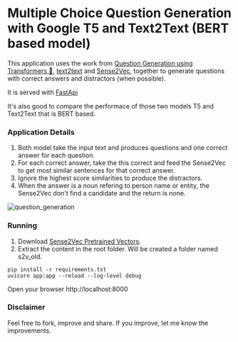# Multiple Choice Question Generation with Google T5 and Text2Text (BERT based model)
This application uses the work from [Question Generation using Transformers 🤗](https://github.com/patil-suraj/question_generation), [text2text](https://github.com/artitw/text2text) and [Sense2Vec](https://github.com/explosion/sense2vec), together to generate questions with correct answers and distractors (when possible).

It is served with [FastApi](https://fastapi.tiangolo.com)

It's also good to compare the performace of those two models T5 and Text2Text that is BERT based.


### Application Details
1. Both model take the input text and produces questions and one correct answer for each question.
2. For each correct answer, take the this correct and feed the Sense2Vec to get most similar sentences for that correct answer.
3. Ignore the highest score similarities to produce the distractors.
4. When the answer is a noun refering to person name or entity, the Sense2Vec don't find a candidate and the return is none. 

![question_generation](demo.gif)

### Running 
1. Download [Sense2Vec Pretrained Vectors](https://github.com/explosion/sense2vec/releases/download/v1.0.0/s2v_reddit_2015_md.tar.gz).
2. Extract the content in the root folder. Will be created a folder named s2v_old.

```
pip install -r requirements.txt
uvicorn app:app --reload --log-level debug
```

Open your browser http://localhost:8000


### Disclaimer
Feel free to fork, improve and share. If you improve, let me know the improvements.

